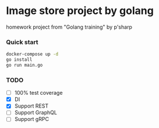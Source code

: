 # Image store project by golang

homework project from "Golang training" by p'sharp

### Quick start

```bash
docker-compose up -d
go install
go run main.go
```

### TODO
- [ ] 100% test coverage
- [x] DI
- [x] Support REST
- [ ] Support GraphQL
- [ ] Support gRPC
